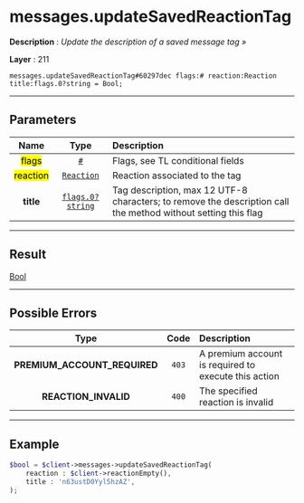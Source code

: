 # messages.updateSavedReactionTag

**Description** : *Update the description of a saved message tag »*

**Layer** : 211

```tl
messages.updateSavedReactionTag#60297dec flags:# reaction:Reaction title:flags.0?string = Bool;
```

---

## Parameters

| Name | Type | Description |
| :---: | :---: | :--- |
| <mark>flags</mark> | [`#`](type/#) | Flags, see TL conditional fields |
| <mark>reaction</mark> | [`Reaction`](type/Reaction) | Reaction associated to the tag |
| **title** | [`flags.0?string`](type/string) | Tag description, max 12 UTF-8 characters; to remove the description call the method without setting this flag |

---

## Result

[Bool](type/Bool)

---

## Possible Errors

| Type | Code | Description |
| :---: | :---: | :--- |
| **PREMIUM_ACCOUNT_REQUIRED** | `403` | A premium account is required to execute this action |
| **REACTION_INVALID** | `400` | The specified reaction is invalid |

---

## Example

```php
$bool = $client->messages->updateSavedReactionTag(
	reaction : $client->reactionEmpty(),
	title : 'n63ustD0Yyl5hzAZ',
);
```